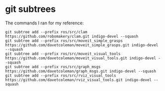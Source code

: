 
# git subtrees

The commands I ran for my reference:

    git subtree add --prefix ros/src/clam https://github.com/robomakery/clam.git indigo-devel --squash
    git subtree add --prefix ros/src/moveit_simple_grasps https://github.com/davetcoleman/moveit_simple_grasps.git indigo-devel --squash
    git subtree add --prefix ros/src/moveit_visual_tools https://github.com/davetcoleman/moveit_visual_tools.git indigo-devel --squash
    git subtree add --prefix ros/src/graph_msgs https://github.com/davetcoleman/graph_msgs.git indigo-devel --squash
    git subtree add --prefix ros/src/rviz_visual_tools https://github.com/davetcoleman/rviz_visual_tools.git indigo-devel --squash

